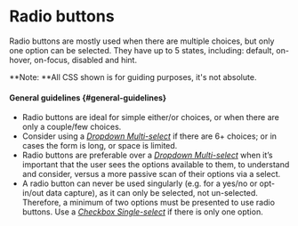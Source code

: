 # Radio buttons

Radio buttons are mostly used when there are multiple choices, but only one option can be selected. They have up to 5 states, including: default, on-hover, on-focus, disabled and hint.

**Note: **All CSS shown is for guiding purposes, it's not absolute.

#### General guidelines {#general-guidelines}

* Radio buttons are ideal for simple either/or choices, or when there are only a couple/few choices.
* Consider using a [_Dropdown Multi-select_](//atoms/dropdowns.html#multi-select) if there are 6+ choices; or in cases the form is long, or space is limited.
* Radio buttons are preferable over a [_Dropdown Multi-select_](//atoms/dropdowns.html#multi-select) when it’s important that the user sees the options available to them, to understand and consider, versus a more passive scan of their options via a select.
* A radio button can never be used singularly \(e.g. for a yes/no or opt-in/out data capture\), as it can only be selected, not un-selected. Therefore, a minimum of two options must be presented to use radio buttons. Use a [_Checkbox Single-select_](//atoms/checkboxes.html#single-select) if there is only one option.



